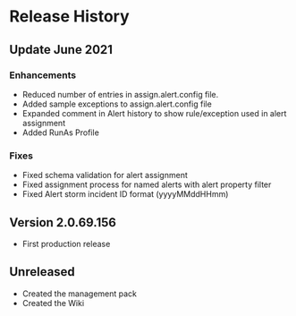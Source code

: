 # Release History


## Update June 2021

### Enhancements
- Reduced number of entries in assign.alert.config file.
- Added sample exceptions to assign.alert.config file
- Expanded comment in Alert history to show rule/exception used in alert assignment
- Added RunAs Profile

### Fixes
- Fixed schema validation for alert assignment
- Fixed assignment process for named alerts with alert property filter
- Fixed Alert storm incident ID format (yyyyMMddHHmm)


## Version 2.0.69.156
- First production release

## Unreleased

- Created the management pack
- Created the Wiki
